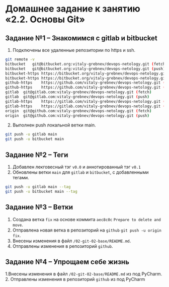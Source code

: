 
# Домашнее задание к занятию «2.2. Основы Git»


## Задание №1 – Знакомимся с gitlab и bitbucket
 
1. Подключены все удаленные репозитории по https и ssh.

```bash
git remote -v
bitbucket	git@bitbucket.org:vitaly-grebnev/devops-netology.git (fetch)
bitbucket	git@bitbucket.org:vitaly-grebnev/devops-netology.git (push)
bitbucket-https	https://bitbucket.org/vitaly-grebnev/devops-netology.git (fetch)
bitbucket-https	https://bitbucket.org/vitaly-grebnev/devops-netology.git (push)
github-https	https://github.com/vitaly-grebnev/devops-netology.git (fetch)
github-https	https://github.com/vitaly-grebnev/devops-netology.git (push)
gitlab	git@gitlab.com:vitaly-grebnev/devops-netology.git (fetch)
gitlab	git@gitlab.com:vitaly-grebnev/devops-netology.git (push)
gitlab-https	https://gitlab.com/vitaly-grebnev/devops-netology.git (fetch)
gitlab-https	https://gitlab.com/vitaly-grebnev/devops-netology.git (push)
origin	git@github.com:vitaly-grebnev/devops-netology.git (fetch)
origin	git@github.com:vitaly-grebnev/devops-netology.git (push)
```

2. Выполнен push локальной ветки main.

```bash
git push -u gitlab main
git push -u bitbucket main
```

## Задание №2 – Теги

1. Добавлен лекговесный тэг `v0.0` и аннотированный тэг `v0.1`
2. Обновлены ветки `main` для `gitlab` и `bitbucket`, с добавленными тегами.

```bash
git push -u gitlab main --tag
git push -u bitbucket main --tag
```

## Задание №3 – Ветки

1. Создана ветка `fix` на основе коммита `aec8c0c` `Prepare to delete and move`.
2. Отправлена новая ветка в репозиторий на `github` `git push -u origin fix`.
3. Внесены изменения в файл `/02-git-02-base/README.md`.
4. Отправлены изменения в репозиторий `github`.


## Задание №4 – Упрощаем себе жизнь

1.Внесены изменения в файл `/02-git-02-base/README.md` из под PyCharm.
2. Отправлены изменения в репозиторий `github` из под PyCharm
